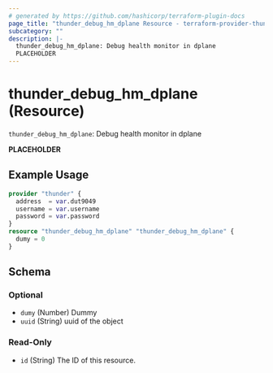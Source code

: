 ```yaml
---
# generated by https://github.com/hashicorp/terraform-plugin-docs
page_title: "thunder_debug_hm_dplane Resource - terraform-provider-thunder"
subcategory: ""
description: |-
  thunder_debug_hm_dplane: Debug health monitor in dplane
  PLACEHOLDER
---
```


# thunder_debug_hm_dplane (Resource)

`thunder_debug_hm_dplane`: Debug health monitor in dplane

__PLACEHOLDER__

## Example Usage

```terraform
provider "thunder" {
  address  = var.dut9049
  username = var.username
  password = var.password
}
resource "thunder_debug_hm_dplane" "thunder_debug_hm_dplane" {
  dumy = 0
}
```

<!-- schema generated by tfplugindocs -->
## Schema

### Optional

- `dumy` (Number) Dummy
- `uuid` (String) uuid of the object

### Read-Only

- `id` (String) The ID of this resource.


